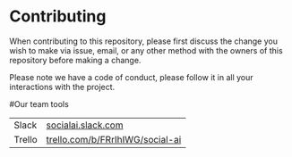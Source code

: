 # Contributing

When contributing to this repository, please first discuss the change you wish to make via issue,
email, or any other method with the owners of this repository before making a change. 

Please note we have a code of conduct, please follow it in all your interactions with the project.

#Our team tools

<div class="container_pargraph">
<table>
    <tr>
        <td>Slack </td> 
        <td><a href="http://socialai.slack.com">socialai.slack.com</a></td>
    </tr>
    <tr>
        <td>Trello</td>
        <td><a href="https://trello.com/b/FRrIhIWG/social-ai">trello.com/b/FRrIhIWG/social-ai</td>
    </tr>
</table>
</div>
